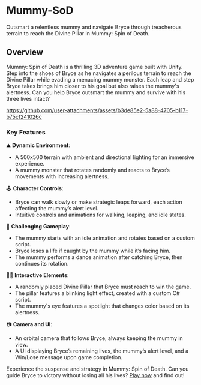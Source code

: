 # Mummy-SoD

Outsmart a relentless mummy and navigate Bryce through treacherous terrain to reach the Divine Pillar in Mummy: Spin of Death.

## Overview

Mummy: Spin of Death is a thrilling 3D adventure game built with Unity. Step into the shoes of Bryce as he navigates a perilous terrain to reach the Divine Pillar while evading a menacing mummy monster. Each leap and step Bryce takes brings him closer to his goal but also raises the mummy's alertness. Can you help Bryce outsmart the mummy and survive with his three lives intact?



https://github.com/user-attachments/assets/b3de85e2-5a88-4705-b117-b75cf241026c



### Key Features

⛰️ **Dynamic Environment**:
  - A 500x500 terrain with ambient and directional lighting for an immersive experience.
  - A mummy monster that rotates randomly and reacts to Bryce’s movements with increasing alertness.

🕹️ **Character Controls**:
  - Bryce can walk slowly or make strategic leaps forward, each action affecting the mummy’s alert level.
  - Intuitive controls and animations for walking, leaping, and idle states.

💪 **Challenging Gameplay**:
  - The mummy starts with an idle animation and rotates based on a custom script.
  - Bryce loses a life if caught by the mummy while it’s facing him.
  - The mummy performs a dance animation after catching Bryce, then continues its rotation.

 🏴‍☠️ **Interactive Elements**:
  - A randomly placed Divine Pillar that Bryce must reach to win the game.
  - The pillar features a blinking light effect, created with a custom C# script.
  - The mummy's eye features a spotlight that changes color based on its alertness.

  📷 **Camera and UI**:
  - An orbital camera that follows Bryce, always keeping the mummy in view.
  - A UI displaying Bryce’s remaining lives, the mummy’s alert level, and a Win/Lose message upon game completion.

Experience the suspense and strategy in Mummy: Spin of Death. Can you guide Bryce to victory without losing all his lives? [Play now](https://github.com/AntonAshraf/Mummy-SoD/releases/download/V1.0/Mummy.-.Spin.of.Death.zip) and find out!
